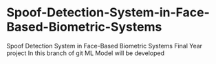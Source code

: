 # Spoof-Detection-System-in-Face-Based-Biometric-Systems
Spoof Detection System in Face-Based Biometric Systems Final Year project
In this branch of git ML Model will be developed
